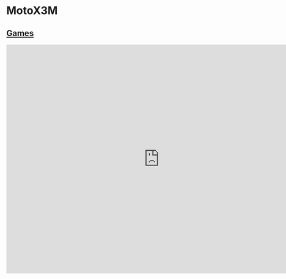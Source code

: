 # MotoX3M
## [Games](https://gatorgamer.github.io/games)

<iframe src="https://moto-x3m.deerfoxlol.repl.co/" style="border:0px #ffffff none;" name="myiFrame" scrolling="no" frameborder="0" marginheight="0px" marginwidth="0px" height="600px" width="800px" allowfullscreen></iframe>
